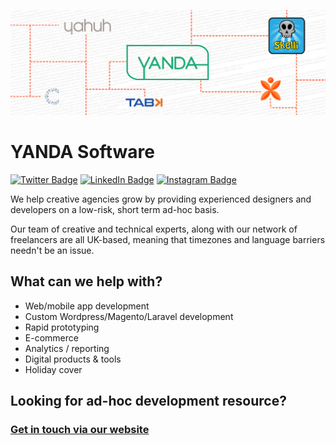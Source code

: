 [![YANDA Software's GitHub Banner](./header.png)](https://yanda.agency)
# YANDA Software

[![Twitter Badge](https://img.shields.io/badge/Twitter-Profile-informational?style=flat&logo=twitter&logoColor=white&color=1CA2F1)](https://twitter.com/yandasoftware)
[![LinkedIn Badge](https://img.shields.io/badge/LinkedIn-Profile-informational?style=flat&logo=linkedin&logoColor=white&color=0D76A8)](https://www.linkedin.com/company/yanda-software)
[![Instagram Badge](https://img.shields.io/badge/Instagram-Profile-informational?style=flat&logo=instagram&logoColor=white&color=833AB4)](https://www.instagram.com/company/yandasoftware)

We help creative agencies grow by providing experienced designers and developers on a low-risk, short term ad-hoc basis.

Our team of creative and technical experts, along with our network of freelancers are all UK-based, meaning that timezones and language barriers needn't be an issue.

## What can we help with?

- Web/mobile app development
- Custom Wordpress/Magento/Laravel development
- Rapid prototyping
- E-commerce
- Analytics / reporting
- Digital products & tools
- Holiday cover

## Looking for ad-hoc development resource?

### [Get in touch via our website](https://yanda.agency)